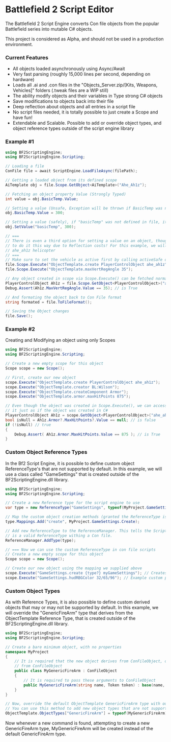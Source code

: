 # Battlefield 2 Script Editor

The Battlefield 2 Script Engine converts Con file objects from the popular Battlefield series into mutable C# objects.

This project is considered as Alpha, and should not be used in a production environment.

### Current Features
  - All objects loaded asynchronously using Async/Await 
  - Very fast parsing (roughly 15,000 lines per second, depending on hardware)
  - Loads all .ai and .con files in the "Objects_Server.zip/[Kits, Weapons, Vehicles]" 
	folders (.tweak files are a WIP still)
  - The ability modify objects and their variables in Type strong C# objects
  - Save modifications to objects back into their file
  - Deep reflection about objects and all entries in a script file
  - No script files needed, it is totally possible to just create a Scope and have fun!
  - Extendable and Scalable. Possible to add or override object types, 
	and object reference types outside of the script engine library

### Example #1
```C#
using BF2ScriptingEngine;
using BF2ScriptingEngine.Scripting;

// Loading a file
ConFile file = await ScriptEngine.LoadFileAsync(filePath);

// Getting a loaded object from its defined scope
AiTemplate obj = file.Scope.GetObject<AiTemplate>("Ahe_Ah1z");

// Fetching an object property Value (Strongly Typed)
int value = obj.BasicTemp.Value;

// Setting a value (Unsafe, Exception will be thrown if BasicTemp was never defined)
obj.BasicTemp.Value = 300;

// Setting a value (safely), if "basicTemp" was not defined in file, it will be created here
obj.SetValue("basicTemp", 300);

// ===
// There is even a third option for setting a value on an object, though it is not recommended
// to do it this way due to Reflection costs! For this example, we will use the
// ahe_ah1z helicopter
// ===
// Make sure to set the vehicle as active first by calling activeSafe or create
file.Scope.Execute("ObjectTemplate.create PlayerControlObject ahe_ah1z");
file.Scope.Execute("ObjectTemplate.maxVertRegAngle 35");

// Any object created in scope via Scope.Execute() can be fetched normally
PlayerControlObject Ah1z = file.Scope.GetObject<PlayerControlObject>("ahe_ah1z");
Debug.Assert(Ah1z.MaxVertRegAngle.Value == 35); // is True

// And formating the object back to Con File format
string formated = file.ToFileFormat();

// Saving the Object changes
file.Save();
```

### Example #2
Creating and Modifying an object using only Scopes
```C#
using BF2ScriptingEngine;
using BF2ScriptingEngine.Scripting;

// Create a new empty scope for this object
Scope scope = new Scope();

// First, create our new object
scope.Execute("ObjectTemplate.create PlayerControlObject ahe_ah1z");
scope.Execute("ObjectTemplate.creator BL:Wilson");
scope.Execute("ObjectTemplate.createComponent Armor");
scope.Execute("ObjectTemplate.armor.maxHitPoints 875");

// Even though the object was created in Scope.Execute(), we can access
// it just as if the object was created in C#
PlayerControlObject Ah1z = scope.GetObject<PlayerControlObject>("ahe_ah1z");
bool isNull = Ah1z.Armor?.MaxHitPoints?.Value == null; // is false
if (!isNull) // true
{
    Debug.Assert( Ah1z.Armor.MaxHitPoints.Value == 875 ); // is True
}
```
### Custom Object Reference Types
In the Bf2 Script Engine, it is possible to define custom object ReferenceType's that are not supported by default. In this example, we will use a class called "GameSettings" that is created outside of the BF2ScriptingEngine.dll library.
```C#
using BF2ScriptingEngine;
using BF2ScriptingEngine.Scripting;

// Create a new Reference type for the script engine to use
var type = new ReferenceType("GameSettings", typeof(MyProject.GameSettings));

// Map the custom object creation methods (granted the ReferenceType is not a static entity)
type.Mappings.Add("create", MyProject.GameSettings.Create);

// Add new ReferenceType to the ReferenceManager. This tells the ScriptEngine that "GameSettings"
// is a valid ReferenceType withing a Con file.
ReferenceManager.AddType(type);

// === Now we can use the custom ReferenceType in con file scripts
// Create a new empty scope for this object
Scope scope = new Scope();

// Create our new object using the mapping we supplied above
scope.Execute("GameSettings.create {type?} myGameSettings"); // Creates a new GameSettings object named "myGameSettings"
scope.Execute("GameSettings.hudRBGColor 32/65/96"); // Example custom property
```

### Custom Object Types
As with Reference Types, it is also possible to define custom derived objects that may or may not be supported by default. In this example, we will override the "GenericFireArm" type that derives from the ObjectTemplate Reference Type, that is created outside of the BF2ScriptingEngine.dll library.
```C#
using BF2ScriptingEngine;
using BF2ScriptingEngine.Scripting;

// Create a bare minimum object, with no properties
namespace MyProject
{
    // It is required that the new object derives from ConFileObject, or a class that derives
    // from ConFileObject
    public class MyGenericFireArm : ConFileObject
    {
        // It is required to pass these arguments to ConFileObject
        public MyGenericFireArm(string name, Token token) : base(name, token) { }
    }
}

// Now, override the default ObjectTemplate GenericFireArm type with our custom defined type.
// You can use this method to add new object types that are not supported by default.
ObjectTemplate.ObjectTypes["GenericFireArm"] = typeof(MyGenericFireArm);
```
Now whenever a new command is found, attempting to create a new GenericFireArm type, MyGenericFireArm will be created instead of the default GenericFireArm type.
